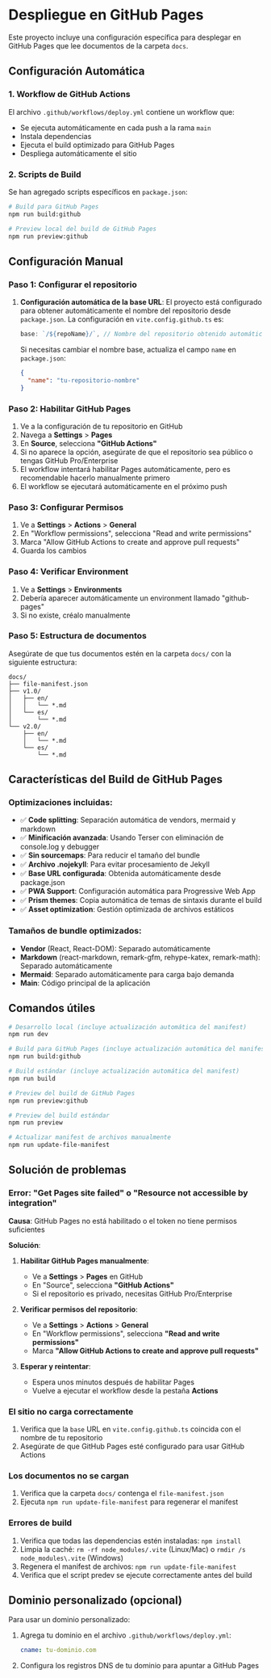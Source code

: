 # Despliegue en GitHub Pages

Este proyecto incluye una configuración específica para desplegar en GitHub Pages que lee documentos de la carpeta `docs`.

## Configuración Automática

### 1. Workflow de GitHub Actions

El archivo `.github/workflows/deploy.yml` contiene un workflow que:
- Se ejecuta automáticamente en cada push a la rama `main`
- Instala dependencias
- Ejecuta el build optimizado para GitHub Pages
- Despliega automáticamente el sitio

### 2. Scripts de Build

Se han agregado scripts específicos en `package.json`:

```bash
# Build para GitHub Pages
npm run build:github

# Preview local del build de GitHub Pages
npm run preview:github
```

## Configuración Manual

### Paso 1: Configurar el repositorio

1. **Configuración automática de la base URL**: El proyecto está configurado para obtener automáticamente el nombre del repositorio desde `package.json`. La configuración en `vite.config.github.ts` es:
   ```typescript
   base: `/${repoName}/`, // Nombre del repositorio obtenido automáticamente desde package.json
   ```
   Si necesitas cambiar el nombre base, actualiza el campo `name` en `package.json`:
   ```json
   {
     "name": "tu-repositorio-nombre"
   }
   ```

### Paso 2: Habilitar GitHub Pages

1. Ve a la configuración de tu repositorio en GitHub
2. Navega a **Settings** > **Pages**
3. En **Source**, selecciona **"GitHub Actions"**
4. Si no aparece la opción, asegúrate de que el repositorio sea público o tengas GitHub Pro/Enterprise
5. El workflow intentará habilitar Pages automáticamente, pero es recomendable hacerlo manualmente primero
6. El workflow se ejecutará automáticamente en el próximo push

### Paso 3: Configurar Permisos

1. Ve a **Settings** > **Actions** > **General**
2. En "Workflow permissions", selecciona "Read and write permissions"
3. Marca "Allow GitHub Actions to create and approve pull requests"
4. Guarda los cambios

### Paso 4: Verificar Environment

1. Ve a **Settings** > **Environments**
2. Debería aparecer automáticamente un environment llamado "github-pages"
3. Si no existe, créalo manualmente

### Paso 5: Estructura de documentos

Asegúrate de que tus documentos estén en la carpeta `docs/` con la siguiente estructura:

```
docs/
├── file-manifest.json
├── v1.0/
│   ├── en/
│   │   └── *.md
│   └── es/
│       └── *.md
└── v2.0/
    ├── en/
    │   └── *.md
    └── es/
        └── *.md
```

## Características del Build de GitHub Pages

### Optimizaciones incluidas:
- ✅ **Code splitting**: Separación automática de vendors, mermaid y markdown
- ✅ **Minificación avanzada**: Usando Terser con eliminación de console.log y debugger
- ✅ **Sin sourcemaps**: Para reducir el tamaño del bundle
- ✅ **Archivo .nojekyll**: Para evitar procesamiento de Jekyll
- ✅ **Base URL configurada**: Obtenida automáticamente desde package.json
- ✅ **PWA Support**: Configuración automática para Progressive Web App
- ✅ **Prism themes**: Copia automática de temas de sintaxis durante el build
- ✅ **Asset optimization**: Gestión optimizada de archivos estáticos

### Tamaños de bundle optimizados:
- **Vendor** (React, React-DOM): Separado automáticamente
- **Markdown** (react-markdown, remark-gfm, rehype-katex, remark-math): Separado automáticamente
- **Mermaid**: Separado automáticamente para carga bajo demanda
- **Main**: Código principal de la aplicación

## Comandos útiles

```bash
# Desarrollo local (incluye actualización automática del manifest)
npm run dev

# Build para GitHub Pages (incluye actualización automática del manifest)
npm run build:github

# Build estándar (incluye actualización automática del manifest)
npm run build

# Preview del build de GitHub Pages
npm run preview:github

# Preview del build estándar
npm run preview

# Actualizar manifest de archivos manualmente
npm run update-file-manifest
```

## Solución de problemas

### Error: "Get Pages site failed" o "Resource not accessible by integration"
**Causa**: GitHub Pages no está habilitado o el token no tiene permisos suficientes

**Solución**:
1. **Habilitar GitHub Pages manualmente**:
   - Ve a **Settings** > **Pages** en GitHub
   - En "Source", selecciona **"GitHub Actions"**
   - Si el repositorio es privado, necesitas GitHub Pro/Enterprise

2. **Verificar permisos del repositorio**:
   - Ve a **Settings** > **Actions** > **General**
   - En "Workflow permissions", selecciona **"Read and write permissions"**
   - Marca **"Allow GitHub Actions to create and approve pull requests"**

3. **Esperar y reintentar**:
   - Espera unos minutos después de habilitar Pages
   - Vuelve a ejecutar el workflow desde la pestaña **Actions**

### El sitio no carga correctamente
1. Verifica que la `base` URL en `vite.config.github.ts` coincida con el nombre de tu repositorio
2. Asegúrate de que GitHub Pages esté configurado para usar GitHub Actions

### Los documentos no se cargan
1. Verifica que la carpeta `docs/` contenga el `file-manifest.json`
2. Ejecuta `npm run update-file-manifest` para regenerar el manifest

### Errores de build
1. Verifica que todas las dependencias estén instaladas: `npm install`
2. Limpia la caché: `rm -rf node_modules/.vite` (Linux/Mac) o `rmdir /s node_modules\.vite` (Windows)
3. Regenera el manifest de archivos: `npm run update-file-manifest`
4. Verifica que el script predev se ejecute correctamente antes del build

## Dominio personalizado (opcional)

Para usar un dominio personalizado:
1. Agrega tu dominio en el archivo `.github/workflows/deploy.yml`:
   ```yaml
   cname: tu-dominio.com
   ```
2. Configura los registros DNS de tu dominio para apuntar a GitHub Pages